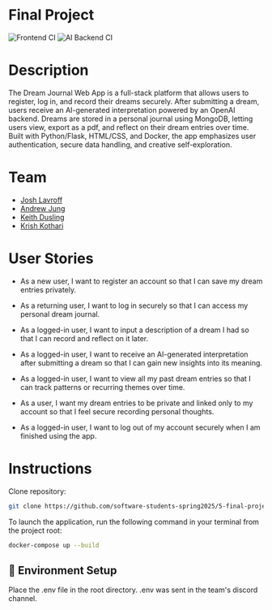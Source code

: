 # Final Project
![Frontend CI](https://github.com/software-students-spring2025/5-final-project2/actions/workflows/frontend-ci-cd.yml/badge.svg)
![AI Backend CI](https://github.com/software-students-spring2025/5-final-project2/actions/workflows/ai-backend-ci-cd.yml/badge.svg)

# Description
The Dream Journal Web App is a full-stack platform that allows users to register, log in, and record their dreams securely. After submitting a dream, users receive an AI-generated interpretation powered by an OpenAI backend. Dreams are stored in a personal journal using MongoDB, letting users view, export as a pdf, and reflect on their dream entries over time. Built with Python/Flask, HTML/CSS, and Docker, the app emphasizes user authentication, secure data handling, and creative self-exploration.

# Team
* [Josh Lavroff](https://github.com/joshlavroff)
* [Andrew Jung](https://github.com/AndrewJung03)
* [Keith Dusling](https://github.com/kdusling56)
* [Krish Kothari](https://github.com/krish-nyu)

# User Stories
- As a new user, I want to register an account so that I can save my dream entries privately.

-  As a returning user, I want to log in securely so that I can access my personal dream journal.

- As a logged-in user, I want to input a description of a dream I had so that I can record and reflect on it later.

- As a logged-in user, I want to receive an AI-generated interpretation after submitting a dream so that I can gain new insights into its meaning.

- As a logged-in user, I want to view all my past dream entries so that I can track patterns or recurring themes over time.

- As a user, I want my dream entries to be private and linked only to my account so that I feel secure recording personal thoughts.

- As a logged-in user, I want to log out of my account securely when I am finished using the app.

# Instructions 

Clone repository:

```bash
git clone https://github.com/software-students-spring2025/5-final-project2.git
```

To launch the application, run the following command in your terminal from the project root:

```bash
docker-compose up --build
```

## 🔧 Environment Setup

Place the .env file in the root directory. .env was sent in the team's discord channel.